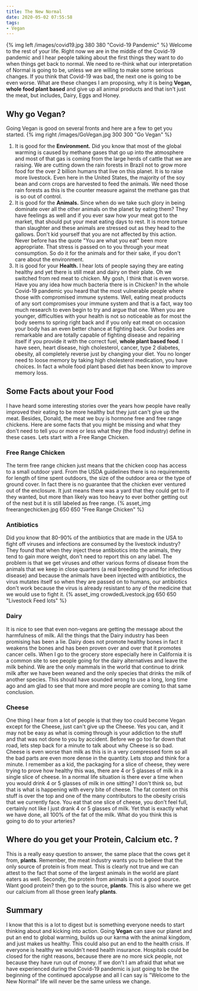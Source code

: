 ```yaml
---
title: The New Normal
date: 2020-05-02 07:55:58
tags:
- Vegan
---
```

{% img left /images/covid19.jpg 380 380 "Covid-19 Pandemic" %}
Welcome to the rest of your life. Right now we are in the middle of the Covid-19 pandemic and I hear people talking about the first things they want to do when things get back to normal.  We need to re-think what our interpretation of Normal is going to be, unless we are willing to make some serious changes.  If you think that Covid-19 was bad, the next one is going to be even worse.  What are these changes I am proposing, why it is being **Vegan, whole food plant based** and give up all animal products and that isn't just the meat, but includes, Dairy, Eggs and Honey.
## Why go Vegan?
Going Vegan is good on several fronts and here are a few to get you started.  {% img right /images/GoVegan.jpg 300 300 "Go Vegan" %}
1. It is good for the **Environment.**  Did you know that most of the global warming is caused by methane gases that go up into the atmosphere and most of that gas is coming from the large herds of cattle that we are raising.  We are cutting down the rain forests in Brazil not to grow more food for the over 2 billion humans that live on this planet.  It is to raise more livestock.  Even here in the United States, the majority of the soy bean and corn crops are harvested to feed the animals.  We need those rain forests as this is the counter measure against the methane gas that is so out of control.
1. It is good for the **Animals.**  Since when do we take such glory in being dominate over all the other animals on the planet by eating them?  They have feelings as well and if you ever saw how your meat got to the market, that should put your meat eating days to rest.  It is more torture than slaughter and these animals are stressed out as they head to the gallows.  Don't kid yourself that you are not affected by this action.  Never before has the quote "You are what you eat" been more appropriate.  That stress is passed on to you through your meat consumption.  So do it for the animals and for their sake, if you don't care about the environment.
1. It is good for your **Health.**  I hear lots of people saying they are eating healthy and yet there is still meat and dairy on their plate.  Oh we switched from red meat to chicken.  My gosh, I think that is even worse.  Have you any idea how much bacteria there is in Chicken?  In the whole Covid-19 pandemic you heard that the most vulnerable people where those with compromised immune systems.  Well, eating meat products of any sort compromises your immune system and that is a fact, way too much research to even begin to try and argue that one.  When you are younger, difficulties with your health is not so noticeable as for most the body seems to spring right back and if you only eat meat on occasion your body has an even better chance at fighting back.  Our bodies are remarkable and are totally capable of fighting disease and repairing itself if you provide it with the correct fuel, **whole plant based food**.  I have seen, heart disease, high cholesterol, cancer, type 2 diabetes, obesity, all completely reverse just by changing your diet.  You no longer need to loose memory by taking high cholesterol medication, you have choices.  In fact a whole food plant based diet has been know to improve memory loss.

## Some Facts about your Food
I have heard some interesting stories over the years how people have really improved their eating to be more healthy but they just can't give up the meat.  Besides, Donald, the meat we buy is hormone free and free range chickens.  Here are some facts that you might be missing and what they don't need to tell you or more or less what they (the food industry) define in these cases.  Lets start with a Free Range Chicken.

### Free Range Chicken
The term free range chicken just means that the chicken coop has access to a small outdoor yard.  From the USDA guidelines there is no requirements for length of time spent outdoors, the size of the outdoor area or the type of ground cover.  In fact there is no guarantee that the chicken ever ventured out of the enclosure.  It just means there was a yard that they could get to if they wanted, but more than likely was too heavy to ever bother getting out of the nest but it is still labeled as free range.
{% asset_img freerangechicken.jpg 650 650 "Free Range Chicken" %}

### Antibiotics
Did you know that 80-90% of the antibiotics that are made in the USA to fight off viruses and infections are consumed by the livestock industry?  They found that when they inject these antibiotics into the animals, they tend to gain more weight, don't need to report this on any label.  The problem is that we get viruses and other various forms of disease from the animals that we keep in close quarters (a real breeding ground for infectious disease) and because the animals have been injected with antibiotics, the virus mutates itself so when they are passed on to humans, our antibiotics don't work because the virus is already resistant to any of the medicine that we would use to fight it.
{% asset_img crowdedLivestock.jpg 650 650 "Livestock Feed lots" %}

### Dairy
It is nice to see that even non-vegans are getting the message about the harmfulness of milk.  All the things that the Dairy industry has been promising has been a lie.  Dairy does not promote healthy bones in fact it weakens the bones and has been proven over and over that it promotes cancer cells.  When I go to the grocery store especially here in California it is a common site to see people going for the dairy alternatives and leave the milk behind.  We are the only mammals in the world that continue to drink milk after we have been weaned and the only species that drinks the milk of another species.  This should have sounded wrong to use a long, long time ago and am glad to see that more and more people are coming to that same conclusion.

### Cheese
One thing I hear from a lot of people is that they too could become Vegan except for the Cheese, just can't give up the Cheese.  Yes you can, and it may not be easy as what is coming through is your addiction to the stuff and that was not done to you by accident.  Before we go too far down that road, lets step back for a minute to talk about why Cheese is so bad.  Cheese is even worse than milk as this is in a very compressed form so all the bad parts are even more dense in the quantity.  Lets stop and think for a minute.  I remember as a kid, the packaging for a slice of cheese, they were trying to prove how healthy this was, there are 4 or 5 glasses of milk in a single slice of cheese.  In a normal life situation is there ever a time when you would drink 4 or 5 glasses of milk in one sitting?  I don't think so, but that is what is happening with every bite of cheese.  The fat content on this stuff is over the top and one of the many contributors to the obesity crisis that we currently face.  You eat that one slice of cheese, you don't feel full, certainly not like I just drank 4 or 5 glasses of milk.  Yet that is exactly what we have done, all 100% of the fat of the milk.  What do you think this is going to do to your arteries?

## Where do you get your Protein, Calcium etc. ?
This is a really easy question to answer, the same place that the cows get it from, **plants**.  Remember, the meat industry wants you to believe that the only source of protein is from meat.  This is clearly not true and we can attest to the fact that some of the largest animals in the world are plant eaters as well. Secondly, the protein from animals is not a good source. Want good protein? then go to the source, **plants**.  This is also where we get our calcium from all those green leafy **plants**.

## Summary
I know that this is a lot to digest but is something everyone needs to start thinking about and kicking into action.  Going **Vegan** can save our planet and put an end to global warming, builds up our karma with the animal kingdom, and just makes us healthy.  This could also put an end to the health crisis.  If everyone is healthy we wouldn't need health insurance.  Hospitals could be closed for the right reasons, because there are no more sick people, not because they have run out of money. If we don't I am afraid that what we have experienced during the Covid-19 pandemic is just going to be the beginning of the continued apocalypse and all I can say is "Welcome to the New Normal" life will never be the same unless we change.